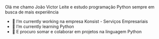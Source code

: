 Olá me chamo João Victor Leite e estudo programação Python sempre em busca de mais experiência

- 🔭 I’m currently working  na empresa Konsist - Serviços Empresariais
- 🌱 I’m currently learning  Python
- 👯 E procuro somar e colaborar em projetos na linguagem Python
